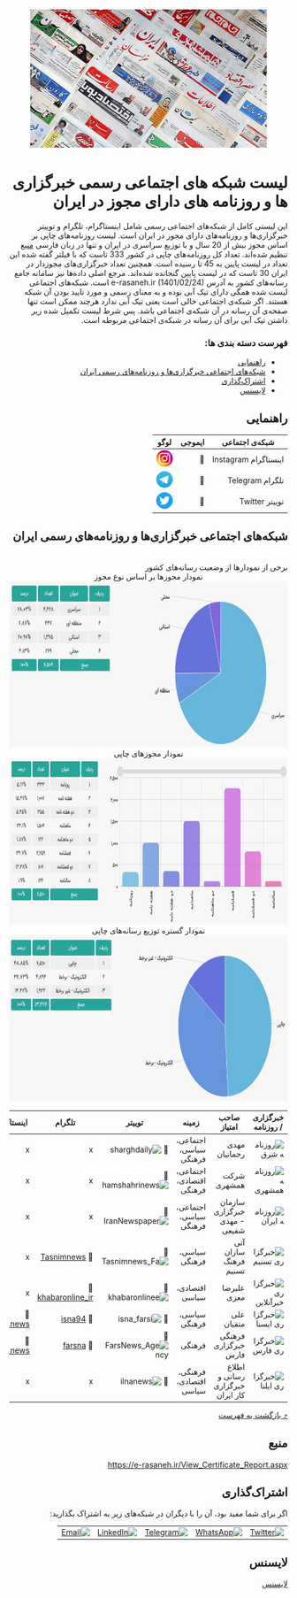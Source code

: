 <div dir="rtl">

<h1 align="center">
  <img src="https://github.com/yousefebrahimi0/official-social-medias-news-agency-newspapers-iran/blob/main/medias-in-iran.png" alt="header">
</h1>

# لیست شبکه های اجتماعی رسمی خبرگزاری ها و روزنامه های دارای مجوز در ایران

این لیستی کامل از شبکه‌های اجتماعی رسمی شامل اینستاگرام، تلگرام و توییتر خبرگزاری‌ها و روزنامه‌های دارای مجوز در ایران است. لیست روزنامه‌های چاپی بر اساس مجوز بیش از 20 سال و با توزیع سراسری در ایران و تنها در زبان فارسی [منبع](#منبع) تنظیم شده‌اند. تعداد کل روزنامه‌های چاپی در کشور 333 تاست که با فیلتر گفته شده این تعداد در لیست پایین به 45 تا رسیده است. همچنین تعداد خبرگزاری‌های مجوزدار در ایران 30 تاست که در لیست پایین گنجانده شده‌اند. مرجع اصلی داده‌ها نیز سامانه جامع رسانه‌های کشور به آدرس e-rasaneh.ir (1401/02/24) است. شبکه‌های اجتماعی لیست شده همگی دارای تیک آبی بوده و به معنای رسمی و مورد تایید بودن آن شبکه هستند. اگر شبکه‌ی اجتماعی خالی است یعنی تیک آبی ندارد هرچند ممکن است تنها صفحه‌ی آن رسانه در آن شبکه‌ی اجتماعی باشد. پس شرط لیست تکمیل شده زیر داشتن تیک آبی برای آن رسانه در شبکه‌ی اجتماعی مربوطه است.

### فهرست دسته بندی ها:
- [راهنمایی](#راهنمایی)
- [شبکه‌های اجتماعی خبرگزاری‌ها و روزنامه‌های رسمی ایران](#شبکههای-اجتماعی-خبرگزاریها-و-روزنامههای-رسمی-ایران)
- [اشتراک‌گذاری](#اشتراکگذاری)
- [لایسنس](#لایسنس)

## راهنمایی

<div align="center">

| شبکه‌ی اجتماعی   | ایموجی | لوگو |
|----------------------|----------------------|--------------------------------------------------------------------------------------------------------------------------------------------------|
| اینستاگرام Instagram | :red_circle:         | <img src="https://github.com/yousefebrahimi0/official-social-medias-of-all-iranian-banks/blob/main/social-logos/ins.png" width="30" height="30"> |
| تلگرام Telegram      | :arrow_up_small:     | <img src="https://github.com/yousefebrahimi0/official-social-medias-of-all-iranian-banks/blob/main/social-logos/tel.png" width="30" height="30"> |
| توییتر Twitter       | :large_blue_circle:  | <img src="https://github.com/yousefebrahimi0/official-social-medias-of-all-iranian-banks/blob/main/social-logos/twi.png" width="30" height="30"> |

</div>


## شبکه‌های اجتماعی خبرگزاری‌ها و روزنامه‌های رسمی ایران
  <br>
  برخی از نمودارها از وضعیت رسانه‌های کشور
 <div align="center">
    نمودار مجوزها بر اساس نوع مجوز
    <br>
  <img src="https://github.com/yousefebrahimi0/official-social-medias-news-agency-newspapers-iran/blob/main/chart1.png" height="300">
    <br>
    نمودار مجوزهای چاپی
    <br>
  <img src="https://github.com/yousefebrahimi0/official-social-medias-news-agency-newspapers-iran/blob/main/chart2.png" height="300">
    <br>
   نمودار گستره توزیع رسانه‌های چاپی
    <br>
  <img src="https://github.com/yousefebrahimi0/official-social-medias-news-agency-newspapers-iran/blob/main/chart3.png" height="300">
    <br>
 </div>

| خبرگزاری / روزنامه                                  | صاحب امتیاز                      | زمینه                    | توییتر                                                                      | تلگرام                                                           | اینستاگرام                                                |
|-----------------------------------------------------|----------------------------------|--------------------------|-----------------------------------------------------------------------------|------------------------------------------------------------------|-----------------------------------------------------------|
| ![روزنامه شرق](https://www.sharghdaily.com/)        | مهدی رحمانیان                    | اجتماعی، سیاسی، فرهنگی   | :large_blue_circle: ![sharghdaily](https://twitter.com/sharghdaily)         | x                                                                | x                                                         |
| ![روزنامه همشهری](https://www.hamshahrionline.ir/)  | شرکت همشهری                      | اجتماعی، اقتصادی، فرهنگی | :large_blue_circle: ![hamshahrinews](https://twitter.com/hamshahrinews)     | x                                                                | x                                                         |
| ![روزنامه ایران](https://www.irannewspaper.ir/)     | سازمان خبرگزاری - مهدی شفیعی     | اجتماعی، سیاسی، فرهنگی   | :large_blue_circle: ![IranNewspaper](https://twitter.com/IranNewspaper)     | x                                                                | x                                                         |
| ![خبرگزاری تسنیم](https://www.tasnimnews.com/)      | آتی سازان فرهنگ تسنیم            | سیاسی، فرهنگی            | :large_blue_circle: ![Tasnimnews_Fa](https://twitter.com/Tasnimnews_Fa)     | :arrow_up_small: [Tasnimnews](https://t.me/Tasnimnews)           | x                                                         |
| ![خبرگزاری خبرآنلاین](https://www.khabaronline.ir/) | علیرضا معزی                      | اقتصادی، سیاسی           | :large_blue_circle: ![khabaronlinee](https://twitter.com/khabaronlinee)     | :arrow_up_small: [khabaronline_ir](https://t.me/khabaronline_ir) | x                                                         |
| ![خبرگزاری ایسنا](https://www.isna.ir)              | علی متقیان                       | سیاسی، فرهنگی            | :large_blue_circle: ![isna_farsi](https://twitter.com/isna_farsi)           | :arrow_up_small: [isna94](https://t.me/isna94)                   | :red_circle: [isna.news](https://instagram.com/isna.news) |
| ![خبرگزاری فارس](http://farsnews.com/)              | فرهنگی خبرگزاری فارس             | فرهنگی                   | :large_blue_circle: ![FarsNews_Agency](https://twitter.com/FarsNews_Agency) | :arrow_up_small: [farsna](https://t.me/farsna)                   | :red_circle: [fars_news](https://instagram.com/fars_news) |
| ![خبرگزاری ایلنا](https://www.ilna.news/)           | اطلاع رسانی و خبرگزاری کار ایران | فرهنگی، اقتصادی، سیاسی   | :large_blue_circle: ![ilnanews](https://twitter.com/ilnanews)               | x                                                                | x                                                         |



[:arrow_heading_up: بازگشت به فهرست](#فهرست-دسته-بندی-ها)

  ## منبع

  https://e-rasaneh.ir/View_Certificate_Report.aspx


## اشتراک‌گذاری
اگر برای شما مفید بود، آن را با دیگران در شبکه‌های زیر به اشتراک بگذارید:

<div align="center">
<table>
  <tr>
    <td>
      <a href="https://twitter.com/intent/tweet?text=Official%20social%20medias%20of%20all%20Iranian%20banks&url=https://github.com/yousefebrahimi0/official-social-medias-of-all-iranian-banks">
        <img src="https://github.com/gayanvoice/github-active-users-monitor/raw/master/public/images/icons/twitter.svg" height="48" width="48" alt="Twitter"/>
      </a>
    </td>
    <td>
      <a href="https://web.whatsapp.com/send?text=Official%20social%20medias%20of%20all%20Iranian%20banks https://github.com/yousefebrahimi0/official-social-medias-of-all-iranian-banks">
        <img src="https://github.com/gayanvoice/github-active-users-monitor/blob/master/public/images/icons/whatsapp.svg" height="48" width="48" alt="WhatsApp"/>
      </a>
    </td>
    <td>
      <a href="https://t.me/share/url?url=https://github.com/yousefebrahimi0/official-social-medias-of-all-iranian-banks&text=Official%20social%20medias%20of%20all%20Iranian%20banks">
        <img src="https://github.com/gayanvoice/github-active-users-monitor/blob/master/public/images/icons/telegram.svg" height="48" width="48" alt="Telegram"/>
      </a>
    </td>
    <td>
      <a href="https://www.linkedin.com/shareArticle?title=Official%20social%20medias%20of%20all%20Iranian%20banks&url=https://github.com/yousefebrahimi0/official-social-medias-of-all-iranian-banks">
        <img src="https://github.com/gayanvoice/github-active-users-monitor/blob/master/public/images/icons/linkedin.svg" height="48" width="48" alt="LinkedIn"/>
      </a>
    </td>
    <td>
      <a href="mailto:recipient name?cc=cc&bcc=bcc&subject=Official%20social%20medias%20of%20all%20Iranian%20banks&body=Official%20social%20medias%20of%20all%20Iranian%20banks-https://github.com/yousefebrahimi0/official-social-medias-of-all-iranian-banks">
        <img src="https://github.com/gayanvoice/github-active-users-monitor/blob/master/public/images/icons/gmail.svg" height="48" width="48" alt="Email"/>
      </a>
    </td>
  </tr>

</table>
</div>

## لایسنس

[لایسنس](LICENSE)

</div>
